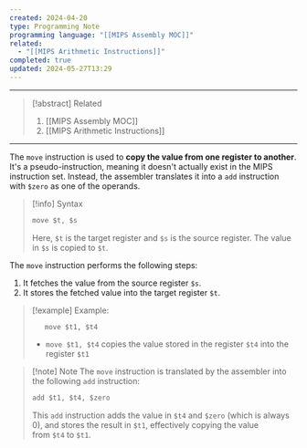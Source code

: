 ```yaml
---
created: 2024-04-20
type: Programming Note
programming language: "[[MIPS Assembly MOC]]"
related:
  - "[[MIPS Arithmetic Instructions]]"
completed: true
updated: 2024-05-27T13:29
---
```

---

>[!abstract] Related
>1. [[MIPS Assembly MOC]]
>2. [[MIPS Arithmetic Instructions]]

---

The `move` instruction is used to **copy the value from one register to another**. It's a pseudo-instruction, meaning it doesn't actually exist in the MIPS instruction set. Instead, the assembler translates it into a `add` instruction with `$zero` as one of the operands.

> [!info] Syntax
> ```javascript
> move $t, $s
> ```
> 
> Here, `$t` is the target register and `$s` is the source register. The value in `$s` is copied to `$t`.

The `move` instruction performs the following steps:

1. It fetches the value from the source register `$s`.
2. It stores the fetched value into the target register `$t`.

> [!example] Example:
> ```javsdcript
>    move $t1, $t4
> ```
> - `move $t1, $t4` copies the value stored in the register `$t4` into the register `$t1`

> [!note] Note 
> The `move` instruction is translated by the assembler into the following `add` instruction:
> ```javascript
> add $t1, $t4, $zero
> ```
> 
> This `add` instruction adds the value in `$t4` and `$zero` (which is always 0), and stores the result in `$t1`, effectively copying the value from `$t4` to `$t1`.